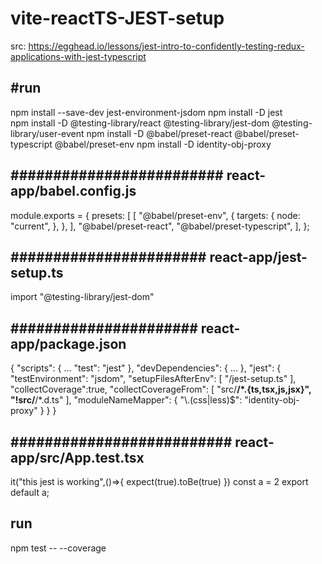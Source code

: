 # vite-reactTS-JEST-setup

src: https://egghead.io/lessons/jest-intro-to-confidently-testing-redux-applications-with-jest-typescript

#run
---
npm install --save-dev jest-environment-jsdom
npm install -D jest                          
npm install -D @testing-library/react @testing-library/jest-dom @testing-library/user-event
npm install -D @babel/preset-react @babel/preset-typescript @babel/preset-env
npm install -D identity-obj-proxy


#########################
react-app/babel.config.js
-------------------------
module.exports = {
  presets: [
    [
      "@babel/preset-env",
      {
        targets: {
          node: "current",
        },
      },
    ],
    "@babel/preset-react",
    "@babel/preset-typescript",
  ],
};


#######################
react-app/jest-setup.ts
-----------------------
import "@testing-library/jest-dom"


######################
react-app/package.json
----------------------
{
   "scripts": {
    ...
    "test": "jest"
  },
  "devDependencies": {
    ...
  },
  "jest": {
    "testEnvironment": "jsdom",
    "setupFilesAfterEnv": [
      "<rootDir>/jest-setup.ts"
    ],
    "collectCoverage":true,
    "collectCoverageFrom": [
      "src/**/*.{ts,tsx,js,jsx}",
      "!src/**/*.d.ts"
    ],
    "moduleNameMapper": {
      "\\.(css|less)$": "identity-obj-proxy"
    }
  }
}


##########################
react-app/src/App.test.tsx
--------------------------
it("this jest is working",()=>{
    expect(true).toBe(true)
})
const a = 2
export default a;


###
run
---
npm test -- --coverage   
